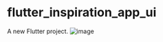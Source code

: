 # flutter_inspiration_app_ui

A new Flutter project.
![image](https://user-images.githubusercontent.com/99367343/179862174-fa2c2c39-15a0-49b2-8c90-1ac6a989100c.png)
